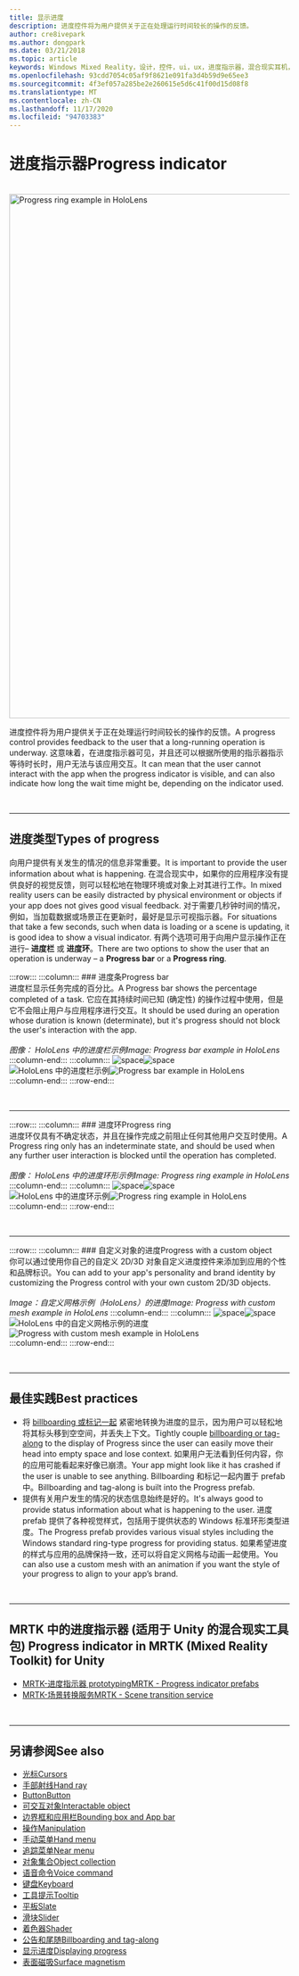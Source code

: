 ```yaml
---
title: 显示进度
description: 进度控件将为用户提供关于正在处理运行时间较长的操作的反馈。
author: cre8ivepark
ms.author: dongpark
ms.date: 03/21/2018
ms.topic: article
keywords: Windows Mixed Reality，设计，控件，ui，ux，进度指示器，混合现实耳机，windows Mixed Reality 耳机，虚拟现实耳机，HoloLens，MRTK，混合现实工具包
ms.openlocfilehash: 93cdd7054c05af9f8621e091fa3d4b59d9e65ee3
ms.sourcegitcommit: 4f3ef057a285be2e260615e5d6c41f00d15d08f8
ms.translationtype: MT
ms.contentlocale: zh-CN
ms.lasthandoff: 11/17/2020
ms.locfileid: "94703383"
---
```

# <a name="progress-indicator"></a><span data-ttu-id="19815-104">进度指示器</span><span class="sxs-lookup"><span data-stu-id="19815-104">Progress indicator</span></span>

<br>

<img src="images/MRTK_ProgressIndicator.gif" alt="Progress ring example in HoloLens" width="940px">

<span data-ttu-id="19815-105">进度控件将为用户提供关于正在处理运行时间较长的操作的反馈。</span><span class="sxs-lookup"><span data-stu-id="19815-105">A progress control provides feedback to the user that a long-running operation is underway.</span></span> <span data-ttu-id="19815-106">这意味着，在进度指示器可见，并且还可以根据所使用的指示器指示等待时长时，用户无法与该应用交互。</span><span class="sxs-lookup"><span data-stu-id="19815-106">It can mean that the user cannot interact with the app when the progress indicator is visible, and can also indicate how long the wait time might be, depending on the indicator used.</span></span>

<br>

---

## <a name="types-of-progress"></a><span data-ttu-id="19815-107">进度类型</span><span class="sxs-lookup"><span data-stu-id="19815-107">Types of progress</span></span>

<span data-ttu-id="19815-108">向用户提供有关发生的情况的信息非常重要。</span><span class="sxs-lookup"><span data-stu-id="19815-108">It is important to provide the user information about what is happening.</span></span> <span data-ttu-id="19815-109">在混合现实中，如果你的应用程序没有提供良好的视觉反馈，则可以轻松地在物理环境或对象上对其进行工作。</span><span class="sxs-lookup"><span data-stu-id="19815-109">In mixed reality users can be easily distracted by physical environment or objects if your app does not gives good visual feedback.</span></span> <span data-ttu-id="19815-110">对于需要几秒钟时间的情况，例如，当加载数据或场景正在更新时，最好是显示可视指示器。</span><span class="sxs-lookup"><span data-stu-id="19815-110">For situations that take a few seconds, such when data is loading or a scene is updating, it is good idea to show a visual indicator.</span></span> <span data-ttu-id="19815-111">有两个选项可用于向用户显示操作正在进行– **进度栏** 或 **进度环**。</span><span class="sxs-lookup"><span data-stu-id="19815-111">There are two options to show the user that an operation is underway – a **Progress bar** or a **Progress ring**.</span></span>

:::row:::
    :::column:::
        ### <a name="progress-barbr"></a><span data-ttu-id="19815-112">进度条</span><span class="sxs-lookup"><span data-stu-id="19815-112">Progress bar</span></span><br>
        <span data-ttu-id="19815-113">进度栏显示任务完成的百分比。</span><span class="sxs-lookup"><span data-stu-id="19815-113">A Progress bar shows the percentage completed of a task.</span></span> <span data-ttu-id="19815-114">它应在其持续时间已知 (确定性) 的操作过程中使用，但是它不会阻止用户与应用程序进行交互。</span><span class="sxs-lookup"><span data-stu-id="19815-114">It should be used during an operation whose duration is known (determinate), but it's progress should not block the user's interaction with the app.</span></span><br>
        <br>
        <span data-ttu-id="19815-115">*图像： HoloLens 中的进度栏示例*</span><span class="sxs-lookup"><span data-stu-id="19815-115">*Image: Progress bar example in HoloLens*</span></span>
    :::column-end:::
        :::column:::
        <span data-ttu-id="19815-116">![space](images/spacer-20x582.png)</span><span class="sxs-lookup"><span data-stu-id="19815-116">![space](images/spacer-20x582.png)</span></span><br>
       <span data-ttu-id="19815-117">![HoloLens 中的进度栏示例](images/640px-progressbar.jpg)</span><span class="sxs-lookup"><span data-stu-id="19815-117">![Progress bar example in HoloLens](images/640px-progressbar.jpg)</span></span><br>
    :::column-end:::
:::row-end:::

<br>

---

:::row:::
    :::column:::
        ### <a name="progress-ringbr"></a><span data-ttu-id="19815-118">进度环</span><span class="sxs-lookup"><span data-stu-id="19815-118">Progress ring</span></span><br>
        <span data-ttu-id="19815-119">进度环仅具有不确定状态，并且在操作完成之前阻止任何其他用户交互时使用。</span><span class="sxs-lookup"><span data-stu-id="19815-119">A Progress ring only has an indeterminate state, and should be used when any further user interaction is blocked until the operation has completed.</span></span><br>
        <br>
        <span data-ttu-id="19815-120">*图像： HoloLens 中的进度环形示例*</span><span class="sxs-lookup"><span data-stu-id="19815-120">*Image: Progress ring example in HoloLens*</span></span>
    :::column-end:::
        :::column:::
        <span data-ttu-id="19815-121">![space](images/spacer-20x582.png)</span><span class="sxs-lookup"><span data-stu-id="19815-121">![space](images/spacer-20x582.png)</span></span><br>
       <span data-ttu-id="19815-122">![HoloLens 中的进度环示例](images/640px-progressring.jpg)</span><span class="sxs-lookup"><span data-stu-id="19815-122">![Progress ring example in HoloLens](images/640px-progressring.jpg)</span></span><br>
    :::column-end:::
:::row-end:::

<br>

---

:::row:::
    :::column:::
        ### <a name="progress-with-a-custom-objectbr"></a><span data-ttu-id="19815-123">自定义对象的进度</span><span class="sxs-lookup"><span data-stu-id="19815-123">Progress with a custom object</span></span><br>
        <span data-ttu-id="19815-124">你可以通过使用你自己的自定义 2D/3D 对象自定义进度控件来添加到应用的个性和品牌标识。</span><span class="sxs-lookup"><span data-stu-id="19815-124">You can add to your app's personality and brand identity by customizing the Progress control with your own custom 2D/3D objects.</span></span><br>
        <br>
        <span data-ttu-id="19815-125">*Image：自定义网格示例（HoloLens）的进度*</span><span class="sxs-lookup"><span data-stu-id="19815-125">*Image: Progress with custom mesh example in HoloLens*</span></span>
    :::column-end:::
        :::column:::
        <span data-ttu-id="19815-126">![space](images/spacer-20x582.png)</span><span class="sxs-lookup"><span data-stu-id="19815-126">![space](images/spacer-20x582.png)</span></span><br>
       <span data-ttu-id="19815-127">![HoloLens 中的自定义网格示例的进度](images/640px-progresscustom.jpg)</span><span class="sxs-lookup"><span data-stu-id="19815-127">![Progress with custom mesh example in HoloLens](images/640px-progresscustom.jpg)</span></span><br>
    :::column-end:::
:::row-end:::

<br>

---

## <a name="best-practices"></a><span data-ttu-id="19815-128">最佳实践</span><span class="sxs-lookup"><span data-stu-id="19815-128">Best practices</span></span>
* <span data-ttu-id="19815-129">将 [billboarding 或标记一起](billboarding-and-tag-along.md) 紧密地转换为进度的显示，因为用户可以轻松地将其标头移到空空间，并丢失上下文。</span><span class="sxs-lookup"><span data-stu-id="19815-129">Tightly couple [billboarding or tag-along](billboarding-and-tag-along.md) to the display of Progress since the user can easily move their head into empty space and lose context.</span></span> <span data-ttu-id="19815-130">如果用户无法看到任何内容，你的应用可能看起来好像已崩溃。</span><span class="sxs-lookup"><span data-stu-id="19815-130">Your app might look like it has crashed if the user is unable to see anything.</span></span> <span data-ttu-id="19815-131">Billboarding 和标记一起内置于 prefab 中。</span><span class="sxs-lookup"><span data-stu-id="19815-131">Billboarding and tag-along is built into the Progress prefab.</span></span>
* <span data-ttu-id="19815-132">提供有关用户发生的情况的状态信息始终是好的。</span><span class="sxs-lookup"><span data-stu-id="19815-132">It's always good to provide status information about what is happening to the user.</span></span> <span data-ttu-id="19815-133">进度 prefab 提供了各种视觉样式，包括用于提供状态的 Windows 标准环形类型进度。</span><span class="sxs-lookup"><span data-stu-id="19815-133">The Progress prefab provides various visual styles including the Windows standard ring-type progress for providing status.</span></span> <span data-ttu-id="19815-134">如果希望进度的样式与应用的品牌保持一致，还可以将自定义网格与动画一起使用。</span><span class="sxs-lookup"><span data-stu-id="19815-134">You can also use a custom mesh with an animation if you want the style of your progress to align to your app’s brand.</span></span>

<br>

---

## <a name="progress-indicator-in-mrtk-mixed-reality-toolkit-for-unity"></a><span data-ttu-id="19815-135">MRTK 中的进度指示器 (适用于 Unity 的混合现实工具包) </span><span class="sxs-lookup"><span data-stu-id="19815-135">Progress indicator in MRTK (Mixed Reality Toolkit) for Unity</span></span>

* [<span data-ttu-id="19815-136">MRTK-进度指示器 prototyping</span><span class="sxs-lookup"><span data-stu-id="19815-136">MRTK - Progress indicator prefabs</span></span>](https://github.com/microsoft/MixedRealityToolkit-Unity/tree/mrtk_release/Assets/MixedRealityToolkit.SDK/Features/UX/Prefabs/ProgressIndicators)
* [<span data-ttu-id="19815-137">MRTK-场景转换服务</span><span class="sxs-lookup"><span data-stu-id="19815-137">MRTK - Scene transition service</span></span>](https://microsoft.github.io/MixedRealityToolkit-Unity/Documentation/Extensions/SceneTransitionService/SceneTransitionServiceOverview.html)


<br>

---

## <a name="see-also"></a><span data-ttu-id="19815-138">另请参阅</span><span class="sxs-lookup"><span data-stu-id="19815-138">See also</span></span>

* [<span data-ttu-id="19815-139">光标</span><span class="sxs-lookup"><span data-stu-id="19815-139">Cursors</span></span>](cursors.md)
* [<span data-ttu-id="19815-140">手部射线</span><span class="sxs-lookup"><span data-stu-id="19815-140">Hand ray</span></span>](point-and-commit.md)
* [<span data-ttu-id="19815-141">Button</span><span class="sxs-lookup"><span data-stu-id="19815-141">Button</span></span>](button.md)
* [<span data-ttu-id="19815-142">可交互对象</span><span class="sxs-lookup"><span data-stu-id="19815-142">Interactable object</span></span>](interactable-object.md)
* [<span data-ttu-id="19815-143">边界框和应用栏</span><span class="sxs-lookup"><span data-stu-id="19815-143">Bounding box and App bar</span></span>](app-bar-and-bounding-box.md)
* [<span data-ttu-id="19815-144">操作</span><span class="sxs-lookup"><span data-stu-id="19815-144">Manipulation</span></span>](direct-manipulation.md)
* [<span data-ttu-id="19815-145">手动菜单</span><span class="sxs-lookup"><span data-stu-id="19815-145">Hand menu</span></span>](hand-menu.md)
* [<span data-ttu-id="19815-146">追踪菜单</span><span class="sxs-lookup"><span data-stu-id="19815-146">Near menu</span></span>](near-menu.md)
* [<span data-ttu-id="19815-147">对象集合</span><span class="sxs-lookup"><span data-stu-id="19815-147">Object collection</span></span>](object-collection.md)
* [<span data-ttu-id="19815-148">语音命令</span><span class="sxs-lookup"><span data-stu-id="19815-148">Voice command</span></span>](voice-input.md)
* [<span data-ttu-id="19815-149">键盘</span><span class="sxs-lookup"><span data-stu-id="19815-149">Keyboard</span></span>](keyboard.md)
* [<span data-ttu-id="19815-150">工具提示</span><span class="sxs-lookup"><span data-stu-id="19815-150">Tooltip</span></span>](tooltip.md)
* [<span data-ttu-id="19815-151">平板</span><span class="sxs-lookup"><span data-stu-id="19815-151">Slate</span></span>](slate.md)
* [<span data-ttu-id="19815-152">滑块</span><span class="sxs-lookup"><span data-stu-id="19815-152">Slider</span></span>](slider.md)
* [<span data-ttu-id="19815-153">着色器</span><span class="sxs-lookup"><span data-stu-id="19815-153">Shader</span></span>](shader.md)
* [<span data-ttu-id="19815-154">公告和尾随</span><span class="sxs-lookup"><span data-stu-id="19815-154">Billboarding and tag-along</span></span>](billboarding-and-tag-along.md)
* [<span data-ttu-id="19815-155">显示进度</span><span class="sxs-lookup"><span data-stu-id="19815-155">Displaying progress</span></span>](progress.md)
* [<span data-ttu-id="19815-156">表面磁吸</span><span class="sxs-lookup"><span data-stu-id="19815-156">Surface magnetism</span></span>](surface-magnetism.md)
